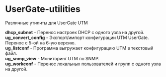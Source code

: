 # UserGate-utilities
Различные утилиты для UserGate UTM

<b>dhcp_subnet</b> - Перенос настроек DHCP с одного узла на другой.<br>
<b>ug_convert_config</b> - Экспорт/импорт конфигурации UTM UserGate. Перенос с 5-ой на 6-ую версию.<br>
<b>ug_listconf</b> - Программа выгружает конфигурацию UTM в текстовый файл.<br>
<b>ug_snmp_view</b> - Мониторинг UTM по SNMP.<br>
<b>ug_workconf</b> - Перенос локальных пользователей и групп с одного узла на другой.<br>
